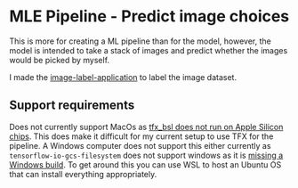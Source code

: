 # MLE Pipeline - Predict image choices
This is more for creating a ML pipeline than for the model, however, the model is intended to take a stack of images
and predict whether the images would be picked by myself.

I made the [image-label-application](https://github.com/sora4222/image-label-application) to label the image dataset.

## Support requirements
Does not currently support MacOs as [tfx_bsl does not run on Apple Silicon chips](https://stackoverflow.com/questions/75611977/tensorflow-transform-installation-failure-on-mac-m2).
This does make it difficult for my current setup to use TFX for the pipeline.
A Windows computer does not support this either currently as `tensorflow-io-gcs-filesystem` does not support windows as
it is [missing a Windows build](https://discuss.tensorflow.org/t/tensorflow-io-gcs-filesystem-with-windows/18849/6).
To get around this you can use WSL to host an Ubuntu OS that can install everything appropriately.
